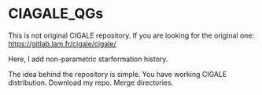# CIAGALE_QGs
This is not original CIGALE repository. If you are looking for the original one: https://gitlab.lam.fr/cigale/cigale/


Here, I add non-parametric starformation history. 

The idea behind the repository is simple. You have working CIGALE distribution. Download my repo. Merge directories.

